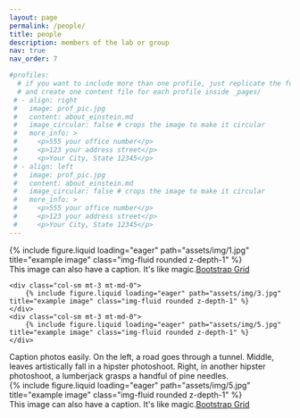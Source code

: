 ```yaml
---
layout: page
permalink: /people/
title: people
description: members of the lab or group
nav: true
nav_order: 7

#profiles:
  # if you want to include more than one profile, just replicate the following block
  # and create one content file for each profile inside _pages/
 # - align: right
 #   image: prof_pic.jpg
 #   content: about_einstein.md
 #   image_circular: false # crops the image to make it circular
 #   more_info: >
 #     <p>555 your office number</p>
 #     <p>123 your address street</p>
 #     <p>Your City, State 12345</p>
 # - align: left
 #   image: prof_pic.jpg
 #   content: about_einstein.md
 #   image_circular: false # crops the image to make it circular
 #   more_info: >
 #     <p>555 your office number</p>
 #     <p>123 your address street</p>
 #     <p>Your City, State 12345</p>
---
```

<div class="row">
    <div class="col-sm mt-3 mt-md-0">
        {% include figure.liquid loading="eager" path="assets/img/1.jpg" title="example image" class="img-fluid rounded z-depth-1" %}
            <div class="caption">
    This image can also have a caption. It's like magic.<a href="https://getbootstrap.com/docs/4.4/layout/grid/">Bootstrap Grid</a>
</div>
    </div>

    <div class="col-sm mt-3 mt-md-0">
        {% include figure.liquid loading="eager" path="assets/img/3.jpg" title="example image" class="img-fluid rounded z-depth-1" %}
    </div>
    <div class="col-sm mt-3 mt-md-0">
        {% include figure.liquid loading="eager" path="assets/img/5.jpg" title="example image" class="img-fluid rounded z-depth-1" %}
    </div>
</div>
<div class="caption">
    Caption photos easily. On the left, a road goes through a tunnel. Middle, leaves artistically fall in a hipster photoshoot. Right, in another hipster photoshoot, a lumberjack grasps a handful of pine needles.
</div>
<div class="row">
    <div class="col-sm mt-3 mt-md-0">
        {% include figure.liquid loading="eager" path="assets/img/5.jpg" title="example image" class="img-fluid rounded z-depth-1" %}
    </div>
</div>
<div class="caption">
    This image can also have a caption. It's like magic.<a href="https://getbootstrap.com/docs/4.4/layout/grid/">Bootstrap Grid</a>
</div>